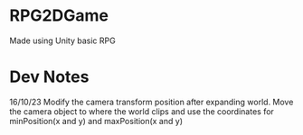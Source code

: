 # RPG2DGame
 Made using Unity basic RPG




# Dev Notes

16/10/23
Modify the camera transform position after expanding world. Move the camera object to where the world clips and use the coordinates for minPosition(x and y)
and maxPosition(x and y)